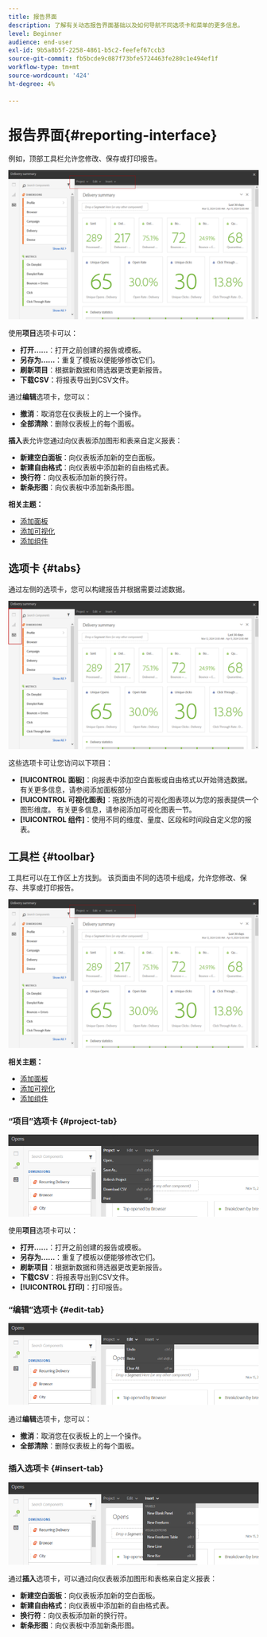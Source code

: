 ```yaml
---
title: 报告界面
description: 了解有关动态报告界面基础以及如何导航不同选项卡和菜单的更多信息。
level: Beginner
audience: end-user
exl-id: 9b5a8b5f-2258-4861-b5c2-feefef67ccb3
source-git-commit: fb5bcde9c087f73bfe5724463fe280c1e494ef1f
workflow-type: tm+mt
source-wordcount: '424'
ht-degree: 4%

---
```


# 报告界面{#reporting-interface}

例如，顶部工具栏允许您修改、保存或打印报告。

![](assets/dynamic_report_toolbar.png)

使用&#x200B;**项目**&#x200B;选项卡可以：

* **打开……**：打开之前创建的报告或模板。
* **另存为……**：重复了模板以便能够修改它们。
* **刷新项目**：根据新数据和筛选器更改更新报告。
* **下载CSV**：将报表导出到CSV文件。

通过&#x200B;**编辑**&#x200B;选项卡，您可以：

* **撤消**：取消您在仪表板上的上一个操作。
* **全部清除**：删除仪表板上的每个面板。

**插入**&#x200B;表允许您通过向仪表板添加图形和表来自定义报表：

* **新建空白面板**：向仪表板添加新的空白面板。
* **新建自由格式**：向仪表板中添加新的自由格式表。
* **换行符**：向仪表板添加新的换行符。
* **新条形图**：向仪表板中添加新条形图。

**相关主题：**

* [添加面板](adding-panels.md)
* [添加可视化](adding-visualizations.md)
* [添加组件](adding-components.md)

## 选项卡 {#tabs}

通过左侧的选项卡，您可以构建报告并根据需要过滤数据。

![](assets/dynamic_report_interface.png)

这些选项卡可让您访问以下项目：

* **[!UICONTROL 面板]**：向报表中添加空白面板或自由格式以开始筛选数据。 有关更多信息，请参阅添加面板部分
* **[!UICONTROL 可视化图表]**：拖放所选的可视化图表项以为您的报表提供一个图形维度。 有关更多信息，请参阅添加可视化图表一节。
* **[!UICONTROL 组件]**：使用不同的维度、量度、区段和时间段自定义您的报表。

## 工具栏 {#toolbar}

工具栏可以在工作区上方找到。 该页面由不同的选项卡组成，允许您修改、保存、共享或打印报告。

![](assets/dynamic_report_toolbar.png)

**相关主题：**

* [添加面板](adding-panels.md)
* [添加可视化](adding-visualizations.md)
* [添加组件](adding-components.md)

### “项目”选项卡 {#project-tab}

![](assets/tab_project.png)

使用&#x200B;**项目**&#x200B;选项卡可以：

* **打开……**：打开之前创建的报告或模板。
* **另存为……**：重复了模板以便能够修改它们。
* **刷新项目**：根据新数据和筛选器更改更新报告。
* **下载CSV**：将报表导出到CSV文件。
* **[!UICONTROL 打印]**：打印报告。

### “编辑”选项卡 {#edit-tab}

![](assets/tab_edit.png)

通过&#x200B;**编辑**&#x200B;选项卡，您可以：

* **撤消**：取消您在仪表板上的上一个操作。
* **全部清除**：删除仪表板上的每个面板。

### 插入选项卡 {#insert-tab}

![](assets/tab_insert.png)

通过&#x200B;**插入**&#x200B;选项卡，可以通过向仪表板添加图形和表格来自定义报表：

* **新建空白面板**：向仪表板添加新的空白面板。
* **新建自由格式**：向仪表板中添加新的自由格式表。
* **换行符**：向仪表板添加新的换行符。
* **新条形图**：向仪表板中添加新条形图。
